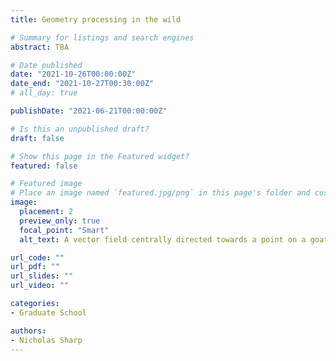 ```yaml
---
title: Geometry processing in the wild

# Summary for listings and search engines
abstract: TBA

# Date published
date: "2021-10-26T00:00:00Z"
date_end: "2021-10-27T00:30:00Z"
# all_day: true

publishDate: "2021-06-21T00:00:00Z"

# Is this an unpublished draft?
draft: false

# Show this page in the Featured widget?
featured: false

# Featured image
# Place an image named `featured.jpg/png` in this page's folder and customize its options here.
image:
  placement: 2
  preview_only: true
  focal_point: "Smart"
  alt_text: A vector field centrally directed towards a point on a goat skull  

url_code: ""
url_pdf: ""
url_slides: ""
url_video: ""

categories:
- Graduate School

authors:
- Nicholas Sharp
---
```


